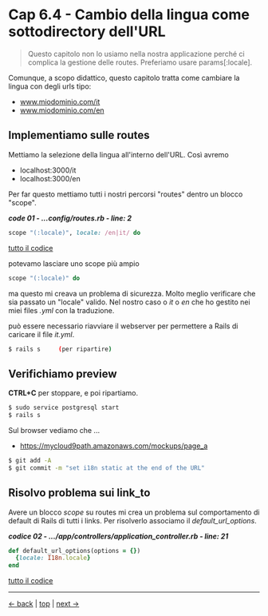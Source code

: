 # <a name="top"></a> Cap 6.4 - Cambio della lingua come sottodirectory dell'URL

> Questo capitolo non lo usiamo nella nostra applicazione perché ci complica la gestione delle routes. 
> Preferiamo usare params[:locale]. 

Comunque, a scopo didattico, questo capitolo tratta come cambiare la lingua con degli urls tipo:

- www.miodominio.com/it
- www.miodominio.com/en



## Implementiamo sulle routes

Mettiamo la selezione della lingua all'interno dell'URL. Così avremo

- localhost:3000/it
- localhost:3000/en

Per far questo mettiamo tutti i nostri percorsi "routes" dentro un blocco "scope".

***code 01 - ...config/routes.rb - line: 2***

```ruby
scope "(:locale)", locale: /en|it/ do
```

[tutto il codice](https://github.com/flaviobordonidev/leanpubabrandnewcms/blob/master/01-base/06-mockups_i18n/04_01-config-routes.rb)

potevamo lasciare uno scope più ampio 

```ruby
scope "(:locale)" do
```

ma questo mi creava un problema di sicurezza. Molto meglio verificare che sia passato un "locale" valido. 
Nel nostro caso o *it* o *en* che ho gestito nei miei files *.yml* con la traduzione.

può essere necessario riavviare il webserver per permettere a Rails di caricare il file *it.yml*.

```bash
$ rails s     (per ripartire)
```



## Verifichiamo preview

**CTRL+C** per stoppare, e poi ripartiamo.

```bash
$ sudo service postgresql start
$ rails s
```

Sul browser vediamo che ...

- https://mycloud9path.amazonaws.com/mockups/page_a





```bash
$ git add -A
$ git commit -m "set i18n static at the end of the URL"
```



## Risolvo problema sui link_to

Avere un blocco *scope* su routes mi crea un problema sul comportamento di default di Rails di tutti i links. 
Per risolverlo associamo il *default_url_options*.

***codice 02 - .../app/controllers/application_controller.rb - line: 21*** 

```ruby
def default_url_options(options = {})
  {locale: I18n.locale}
end
```

[tutto il codice](https://github.com/flaviobordonidev/leanpubabrandnewcms/blob/master/01-base/06-mockups_i18n/04_01-config-routes.rb)



---

[<- back](https://github.com/flaviobordonidev/leanpubabrandnewcms/blob/master/01-base/06-mockups_i18n/03-change_language_by_url_browser-it.md)
 | [top](#top) |
[next ->](https://github.com/flaviobordonidev/leanpubabrandnewcms/blob/master/01-base/07-authentication/01-devise_story-it.md)
